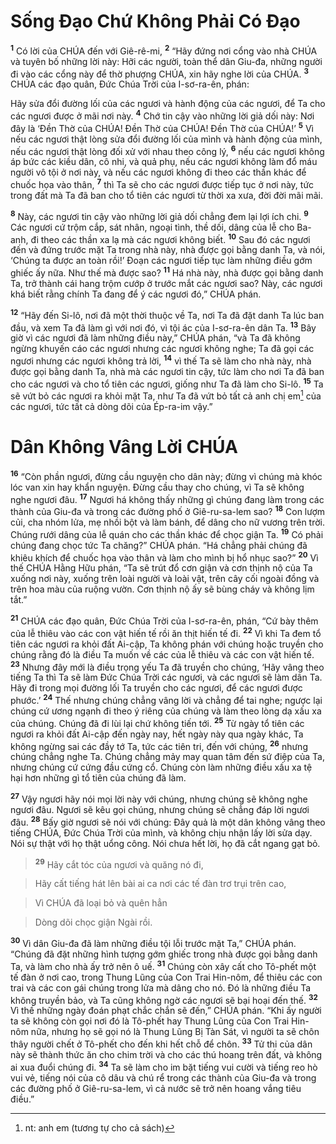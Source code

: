 

# Sống Đạo Chứ Không Phải Có Đạo
<sup><b>1</b></sup> Có lời của CHÚA đến với Giê-rê-mi, <sup><b>2</b></sup> “Hãy đứng nơi cổng vào nhà CHÚA và tuyên bố những lời này: Hỡi các người, toàn thể dân Giu-đa, những người đi vào các cổng này để thờ phượng CHÚA, xin hãy nghe lời của CHÚA. <sup><b>3</b></sup> CHÚA các đạo quân, Đức Chúa Trời của I-sơ-ra-ên, phán:

Hãy sửa đổi đường lối của các ngươi và hành động của các ngươi, để Ta cho các ngươi được ở mãi nơi này. <sup><b>4</b></sup> Chớ tin cậy vào những lời giả dối này: Nơi đây là ‘Đền Thờ của CHÚA! Đền Thờ của CHÚA! Đền Thờ của CHÚA!’ <sup><b>5</b></sup> Vì nếu các ngươi thật lòng sửa đổi đường lối của mình và hành động của mình, nếu các ngươi thật lòng đối xử với nhau theo công lý, <sup><b>6</b></sup> nếu các ngươi không áp bức các kiều dân, cô nhi, và quả phụ, nếu các ngươi không làm đổ máu người vô tội ở nơi này, và nếu các ngươi không đi theo các thần khác để chuốc họa vào thân, <sup><b>7</b></sup> thì Ta sẽ cho các ngươi được tiếp tục ở nơi này, tức trong đất mà Ta đã ban cho tổ tiên các ngươi từ thời xa xưa, đời đời mãi mãi.

<sup><b>8</b></sup> Này, các ngươi tin cậy vào những lời giả dối chẳng đem lại lợi ích chi. <sup><b>9</b></sup> Các ngươi cứ trộm cắp, sát nhân, ngoại tình, thề dối, dâng của lễ cho Ba-anh, đi theo các thần xa lạ mà các ngươi không biết. <sup><b>10</b></sup> Sau đó các ngươi đến và đứng trước mặt Ta trong nhà này, nhà được gọi bằng danh Ta, và nói, ‘Chúng ta được an toàn rồi!’ Đoạn các ngươi tiếp tục làm những điều gớm ghiếc ấy nữa. Như thế mà được sao? <sup><b>11</b></sup> Há nhà này, nhà được gọi bằng danh Ta, trở thành cái hang trộm cướp ở trước mắt các ngươi sao? Này, các ngươi khá biết rằng chính Ta đang để ý các ngươi đó,” CHÚA phán.

<sup><b>12</b></sup> “Hãy đến Si-lô, nơi đã một thời thuộc về Ta, nơi Ta đã đặt danh Ta lúc ban đầu, và xem Ta đã làm gì với nơi đó, vì tội ác của I-sơ-ra-ên dân Ta. <sup><b>13</b></sup> Bây giờ vì các ngươi đã làm những điều này,” CHÚA phán, “và Ta đã không ngừng khuyến cáo các ngươi nhưng các ngươi không nghe; Ta đã gọi các ngươi nhưng các ngươi không trả lời, <sup><b>14</b></sup> vì thế Ta sẽ làm cho nhà này, nhà được gọi bằng danh Ta, nhà mà các ngươi tin cậy, tức làm cho nơi Ta đã ban cho các ngươi và cho tổ tiên các ngươi, giống như Ta đã làm cho Si-lô. <sup><b>15</b></sup> Ta sẽ vứt bỏ các ngươi ra khỏi mặt Ta, như Ta đã vứt bỏ tất cả anh chị em[^1] của các ngươi, tức tất cả dòng dõi của Ép-ra-im vậy.”

# Dân Không Vâng Lời CHÚA
<sup><b>16</b></sup> “Còn phần ngươi, đừng cầu nguyện cho dân này; đừng vì chúng mà khóc lóc van xin hay khẩn nguyện. Đừng cầu thay cho chúng, vì Ta sẽ không nghe ngươi đâu. <sup><b>17</b></sup> Ngươi há không thấy những gì chúng đang làm trong các thành của Giu-đa và trong các đường phố ở Giê-ru-sa-lem sao? <sup><b>18</b></sup> Con lượm củi, cha nhóm lửa, mẹ nhồi bột và làm bánh, để dâng cho nữ vương trên trời. Chúng rưới dâng của lễ quán cho các thần khác để chọc giận Ta. <sup><b>19</b></sup> Có phải chúng đang chọc tức Ta chăng?” CHÚA phán. “Há chẳng phải chúng đã khiêu khích để chuốc họa vào thân và làm cho mình bị hổ nhục sao?” <sup><b>20</b></sup> Vì thế CHÚA Hằng Hữu phán, “Ta sẽ trút đổ cơn giận và cơn thịnh nộ của Ta xuống nơi này, xuống trên loài người và loài vật, trên cây cối ngoài đồng và trên hoa màu của ruộng vườn. Cơn thịnh nộ ấy sẽ bùng cháy và không lịm tắt.”

<sup><b>21</b></sup> CHÚA các đạo quân, Đức Chúa Trời của I-sơ-ra-ên, phán, “Cứ bày thêm của lễ thiêu vào các con vật hiến tế rồi ăn thịt hiến tế đi. <sup><b>22</b></sup> Vì khi Ta đem tổ tiên các ngươi ra khỏi đất Ai-cập, Ta không phán với chúng hoặc truyền cho chúng rằng đó là điều Ta muốn về các của lễ thiêu và các con vật hiến tế. <sup><b>23</b></sup> Nhưng đây mới là điều trọng yếu Ta đã truyền cho chúng, ‘Hãy vâng theo tiếng Ta thì Ta sẽ làm Đức Chúa Trời các ngươi, và các ngươi sẽ làm dân Ta. Hãy đi trong mọi đường lối Ta truyền cho các ngươi, để các ngươi được phước.’ <sup><b>24</b></sup> Thế nhưng chúng chẳng vâng lời và chẳng để tai nghe; ngược lại chúng cứ ương ngạnh đi theo ý riêng của chúng và làm theo lòng dạ xấu xa của chúng. Chúng đã đi lùi lại chứ không tiến tới. <sup><b>25</b></sup> Từ ngày tổ tiên các ngươi ra khỏi đất Ai-cập đến ngày nay, hết ngày này qua ngày khác, Ta không ngừng sai các đầy tớ Ta, tức các tiên tri, đến với chúng, <sup><b>26</b></sup> nhưng chúng chẳng nghe Ta. Chúng chẳng mảy may quan tâm đến sứ điệp của Ta, nhưng chúng cứ cứng đầu cứng cổ. Chúng còn làm những điều xấu xa tệ hại hơn những gì tổ tiên của chúng đã làm.

<sup><b>27</b></sup> Vậy ngươi hãy nói mọi lời này với chúng, nhưng chúng sẽ không nghe ngươi đâu. Ngươi sẽ kêu gọi chúng, nhưng chúng sẽ chẳng đáp lời ngươi đâu. <sup><b>28</b></sup> Bấy giờ ngươi sẽ nói với chúng: Đây quả là một dân không vâng theo tiếng CHÚA, Đức Chúa Trời của mình, và không chịu nhận lấy lời sửa dạy. Nói sự thật với họ thật uổng công. Nói chưa hết lời, họ đã cắt ngang gạt bỏ.


> <sup><b>29</b></sup> Hãy cắt tóc của ngươi và quăng nó đi,
>


> Hãy cất tiếng hát lên bài ai ca nơi các tế đàn trơ trụi trên cao,
>


> Vì CHÚA đã loại bỏ và quên hẳn
>


> Dòng dõi chọc giận Ngài rồi.
>

<sup><b>30</b></sup> Vì dân Giu-đa đã làm những điều tội lỗi trước mặt Ta,” CHÚA phán. “Chúng đã đặt những hình tượng gớm ghiếc trong nhà được gọi bằng danh Ta, và làm cho nhà ấy trở nên ô uế. <sup><b>31</b></sup> Chúng còn xây cất cho Tô-phết một tế đàn ở nơi cao, trong Thung Lũng của Con Trai Hin-nôm, để thiêu các con trai và các con gái chúng trong lửa mà dâng cho nó. Đó là những điều Ta không truyền bảo, và Ta cũng không ngờ các ngươi sẽ bại hoại đến thế. <sup><b>32</b></sup> Vì thế những ngày đoán phạt chắc chắn sẽ đến,” CHÚA phán. “Khi ấy người ta sẽ không còn gọi nơi đó là Tô-phết hay Thung Lũng của Con Trai Hin-nôm nữa, nhưng họ sẽ gọi nó là Thung Lũng Bị Tàn Sát, vì người ta sẽ chôn thây người chết ở Tô-phết cho đến khi hết chỗ để chôn. <sup><b>33</b></sup> Tử thi của dân này sẽ thành thức ăn cho chim trời và cho các thú hoang trên đất, và không ai xua đuổi chúng đi. <sup><b>34</b></sup> Ta sẽ làm cho im bặt tiếng vui cười và tiếng reo hò vui vẻ, tiếng nói của cô dâu và chú rể trong các thành của Giu-đa và trong các đường phố ở Giê-ru-sa-lem, vì cả nước sẽ trở nên hoang vắng tiêu điều.”

[^1]: nt: anh em (tương tự cho cả sách)
